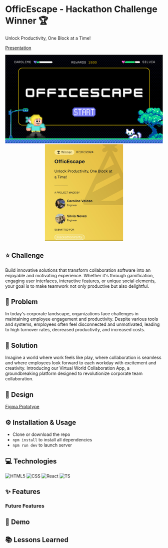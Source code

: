 # OfficEscape - Hackathon Challenge Winner 🏆

Unlock Productivity, One Block at a Time!

[Presentation](https://www.canva.com/design/DAGKMJhVmjE/_WkdFZt-m9fLqjgF4FzAYg/view?utm_content=DAGKMJhVmjE&utm_campaign=designshare&utm_medium=link&utm_source=editor)

 <div align="center">

<img src="./public/imgs/officescape.png" alt="presentation of the name" width="550" >
<img src="./public/imgs/project.jpg" alt="image from official hackathon website" width="250">

 </div>

## ⭐️ Challenge

Build innovative solutions that transform collaboration software into an enjoyable and motivating experience. Whether it's through gamification, engaging user interfaces, interactive features, or unique social elements, your goal is to make teamwork not only productive but also delightful.

## 👀 Problem

In today's corporate landscape, organizations face challenges in maintaining employee engagement and productivity. Despite various tools and systems, employees often feel disconnected and unmotivated, leading to high turnover rates, decreased productivity, and increased costs.

## 🎯 Solution

Imagine a world where work feels like play, where collaboration is seamless and where employees look forward to each workday with excitement and creativity. Introducing our Virtual World Collaboration App, a groundbreaking platform designed to revolutionize corporate team collaboration.

## 🎨 Design

[Figma Prototype](https://www.figma.com/proto/m6GeQtvyMa0BRmIr4Sqs64/officescape?t=ejiDv79vTXzToVxa-1&node-id=1-9&starting-point-node-id=1%3A9)

## ⚙️ Installation & Usage

- Clone or download the repo
- `npm install` to install all dependencies
- `npm run dev` to launch server

## 💻 Technologies

![HTML5](https://img.shields.io/badge/HTML5-E34F26?style=for-the-badge&logo=html5&logoColor=white)
![CSS](https://img.shields.io/badge/CSS3-1572B6?style=for-the-badge&logo=css3&logoColor=white)
![React](https://img.shields.io/badge/React-20232A?style=for-the-badge&logo=react&logoColor=61DAFB)
![TS](https://img.shields.io/badge/TypeScript-007ACC?style=for-the-badge&logo=typescript&logoColor=white)

## ✨ Features

### Future Features

## 👀 Demo

## 📚 Lessons Learned

